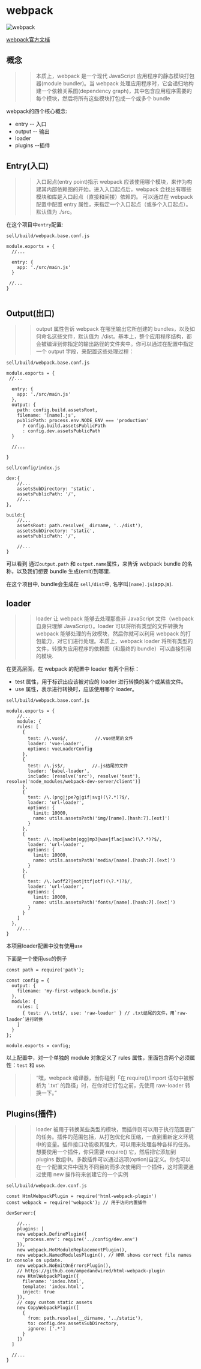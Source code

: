 # webpack

![webpack](./img/webpack_1.png)

[webpack官方文档](https://www.webpackjs.com/concepts/)
## 概念

>> 本质上，webpack 是一个现代 JavaScript 应用程序的静态模块打包器(module bundler)。当 webpack 处理应用程序时，它会递归地构建一个依赖关系图(dependency graph)，其中包含应用程序需要的每个模块，然后将所有这些模块打包成一个或多个 bundle

webpack的四个核心概念:
* entry  -- 入口
* output -- 输出
* loader
* plugins --插件


## Entry(入口)

 >>入口起点(entry point)指示 webpack 应该使用哪个模块，来作为构建其内部依赖图的开始。进入入口起点后，webpack 会找出有哪些模块和库是入口起点（直接和间接）依赖的。
 可以通过在 webpack 配置中配置 entry 属性，来指定一个入口起点（或多个入口起点）。默认值为 ./src。

 在这个项目中`entry`配置:


 `sell/build/webpack.base.conf.js`

```
module.exports = {
  //... 
  
  entry: {
    app: './src/main.js'
  }

 //...
}
 
```



## Output(出口)

 >> output 属性告诉 webpack 在哪里输出它所创建的 bundles，以及如何命名这些文件，默认值为 ./dist。基本上，整个应用程序结构，都会被编译到你指定的输出路径的文件夹中。你可以通过在配置中指定一个 output 字段，来配置这些处理过程：

`sell/build/webpack.base.conf.js`

```
module.exports = {
 //...

  entry: {
    app: './src/main.js'
  },
  output: {
    path: config.build.assetsRoot,
    filename: '[name].js',
    publicPath: process.env.NODE_ENV === 'production'
      ? config.build.assetsPublicPath
      : config.dev.assetsPublicPath
  }

  //...

}

```

`sell/config/index.js`

```
dev:{
	//...
	assetsSubDirectory: 'static',
    assetsPublicPath: '/',
    //...
},

build:{
	//...
	assetsRoot: path.resolve(__dirname, '../dist'),
    assetsSubDirectory: 'static',
    assetsPublicPath: '/',

	//...
}

```

可以看到 通过`output.path` 和 `output.name`属性，来告诉 webpack bundle 的名称，以及我们想要 bundle 生成(emit)到哪里.

在这个项目中, bundle会生成在 `sell/dist`中, 名字叫`[name].js`(app.js).

## loader

>> loader 让 webpack 能够去处理那些非 JavaScript 文件（webpack 自身只理解 JavaScript）。loader 可以将所有类型的文件转换为 webpack 能够处理的有效模块，然后你就可以利用 webpack 的打包能力，对它们进行处理。本质上，webpack loader 将所有类型的文件，转换为应用程序的依赖图（和最终的 bundle）可以直接引用的模块.

在更高层面，在 webpack 的配置中 loader 有两个目标：

* test 属性，用于标识出应该被对应的 loader 进行转换的某个或某些文件。
* use 属性，表示进行转换时，应该使用哪个 loader。

`sell/build/webpack.base.conf.js`

```
module.exports = {
	//...
	module: {
    rules: [
      {
        test: /\.vue$/,          //.vue结尾的文件
        loader: 'vue-loader',
        options: vueLoaderConfig
      },
      {
        test: /\.js$/, 			//.js结尾的文件
        loader: 'babel-loader',
        include: [resolve('src'), resolve('test'), resolve('node_modules/webpack-dev-server/client')]
      },
      {
        test: /\.(png|jpe?g|gif|svg)(\?.*)?$/,
        loader: 'url-loader',
        options: {
          limit: 10000,
          name: utils.assetsPath('img/[name].[hash:7].[ext]')
        }
      },
      {
        test: /\.(mp4|webm|ogg|mp3|wav|flac|aac)(\?.*)?$/,
        loader: 'url-loader',
        options: {
          limit: 10000,
          name: utils.assetsPath('media/[name].[hash:7].[ext]')
        }
      },
      {
        test: /\.(woff2?|eot|ttf|otf)(\?.*)?$/,
        loader: 'url-loader',
        options: {
          limit: 10000,
          name: utils.assetsPath('fonts/[name].[hash:7].[ext]')
        }
      }
    ]
  },
	//...
}

```
本项目loader配置中没有使用`use`

下面是一个使用`use`的例子

```
const path = require('path');

const config = {
  output: {
    filename: 'my-first-webpack.bundle.js'
  },
  module: {
    rules: [
      { test: /\.txt$/, use: 'raw-loader' } // .txt结尾的文件，用`raw-laoder`进行转换
    ]
  }
};

module.exports = config;

```

以上配置中，对一个单独的 module 对象定义了 rules 属性，里面包含两个必须属性：`test` 和 `use`.

>> “嘿，webpack 编译器，当你碰到「在 require()/import 语句中被解析为 '.txt' 的路径」时，在你对它打包之前，先使用 raw-loader 转换一下。”

## Plugins(插件)
 
>>loader 被用于转换某些类型的模块，而插件则可以用于执行范围更广的任务。插件的范围包括，从打包优化和压缩，一直到重新定义环境中的变量。插件接口功能极其强大，可以用来处理各种各样的任务。
想要使用一个插件，你只需要 require() 它，然后把它添加到 plugins 数组中。多数插件可以通过选项(option)自定义。你也可以在一个配置文件中因为不同目的而多次使用同一个插件，这时需要通过使用 new 操作符来创建它的一个实例

`sell/build/webpack.dev.conf.js`


```
const HtmlWebpackPlugin = require('html-webpack-plugin') 
const webpack = require('webpack'); // 用于访问内置插件

devServer:{

	//...
	plugins: [
    new webpack.DefinePlugin({
      'process.env': require('../config/dev.env')
    }),
    new webpack.HotModuleReplacementPlugin(),
    new webpack.NamedModulesPlugin(), // HMR shows correct file names in console on update.
    new webpack.NoEmitOnErrorsPlugin(),
    // https://github.com/ampedandwired/html-webpack-plugin
    new HtmlWebpackPlugin({
      filename: 'index.html',
      template: 'index.html',
      inject: true
    }),
    // copy custom static assets
    new CopyWebpackPlugin([
      {
        from: path.resolve(__dirname, '../static'),
        to: config.dev.assetsSubDirectory,
        ignore: ['.*']
      }
    ])
  ]

  //...
}

```